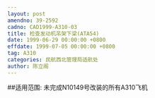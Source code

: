 ```yaml
---
layout: post
amendno: 39-2592
cadno: CAD1999-A310-03
title: 检查发动机吊架下梁(ATA54)
date: 1999-06-29 00:00:00 +0800
effdate: 1999-07-05 00:00:00 +0800
tag: A310
categories: 民航西北管理局适航处
author: 陈立阁
---
```


##适用范围:
未完成N10149号改装的所有A310飞机

